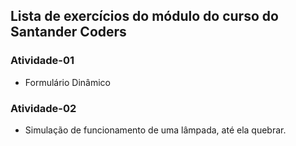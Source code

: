 ## Lista de exercícios do módulo do curso do Santander Coders

### Atividade-01
- Formulário Dinâmico

### Atividade-02
- Simulação de funcionamento de uma lâmpada, até ela quebrar.

